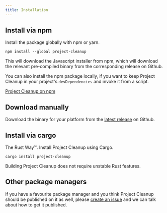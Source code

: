 ```yaml
---
title: Installation
---
```


## Install via npm
Install the package globally with npm or yarn.

```
npm install --global project-cleanup
```

This will download the Javascript installer from npm, which will download the relevant pre-compiled binary from the corresponding release on Github.

You can also install the npm package locally, if you want to keep Project Cleanup in your project's `devDependencies` and invoke it from a script.

[Project Cleanup on npm](https://www.npmjs.com/package/project-cleanup)

## Download manually
Download the binary for your platform from the [latest release<GithubLatestVersion />](https://github.com/woubuc/project-cleanup/releases/latest) on Github.

## Install via cargo
The Rust Way&#8482;. Install Project Cleanup using Cargo.

```
cargo install project-cleanup
```

Building Project Cleanup does not require unstable Rust features.

## Other package managers
If you have a favourite package manager and you think Project Cleanup should be published on it as well, please [create an issue](https://github.com/woubuc/project-cleanup/issues) and we can talk about how to get it published.

